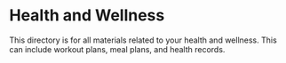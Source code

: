 # Health and Wellness

This directory is for all materials related to your health and wellness. This can include workout plans, meal plans, and health records.
